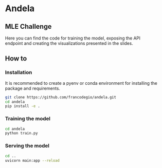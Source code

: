 # Andela

## MLE Challenge

Here you can find the code for training the model, exposing the API endpoint and
creating the visualizations presented in the slides.

## How to

### Installation
It is recommended to create a pyenv or conda environment for installing the package and
requirements.
```sh
git clone https://github.com/francodegio/andela.git
cd andela
pip install -e .
```

### Training the model
```sh
cd andela
python train.py
```

### Serving the model
```sh
cd ..
uvicorn main:app --reload
```